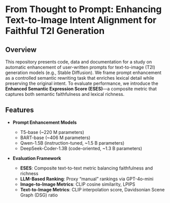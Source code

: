 # From Thought to Prompt: Enhancing Text-to-Image Intent Alignment for Faithful T2I Generation

## Overview

This repository presents code, data and documentation for a study on automatic enhancement of user-written prompts for text-to-image (T2I) generation models (e.g., Stable Diffusion). We frame prompt enhancement as a controlled semantic rewriting task that enriches lexical detail while preserving the original intent. To evaluate performance, we introduce the **Enhanced Semantic Expression Score (ESES)**—a composite metric that captures both semantic faithfulness and lexical richness.

## Features

- **Prompt Enhancement Models**  
  - T5-base (~220 M parameters)  
  - BART-base (~406 M parameters)  
  - Qwen-1.5B (instruction-tuned, ~1.5 B parameters)  
  - DeepSeek-Coder-1.3B (code-oriented, ~1.3 B parameters)

- **Evaluation Framework**  
  - **ESES**: Composite text-to-text metric balancing faithfulness and richness  
  - **LLM-Based Ranking**: Proxy “manual” rankings via GPT-4o-mini  
  - **Image-to-Image Metrics**: CLIP cosine similarity, LPIPS  
  - **Text-to-Image Metrics**: CLIP interpolation score, Davidsonian Scene Graph (DSG) ratio
